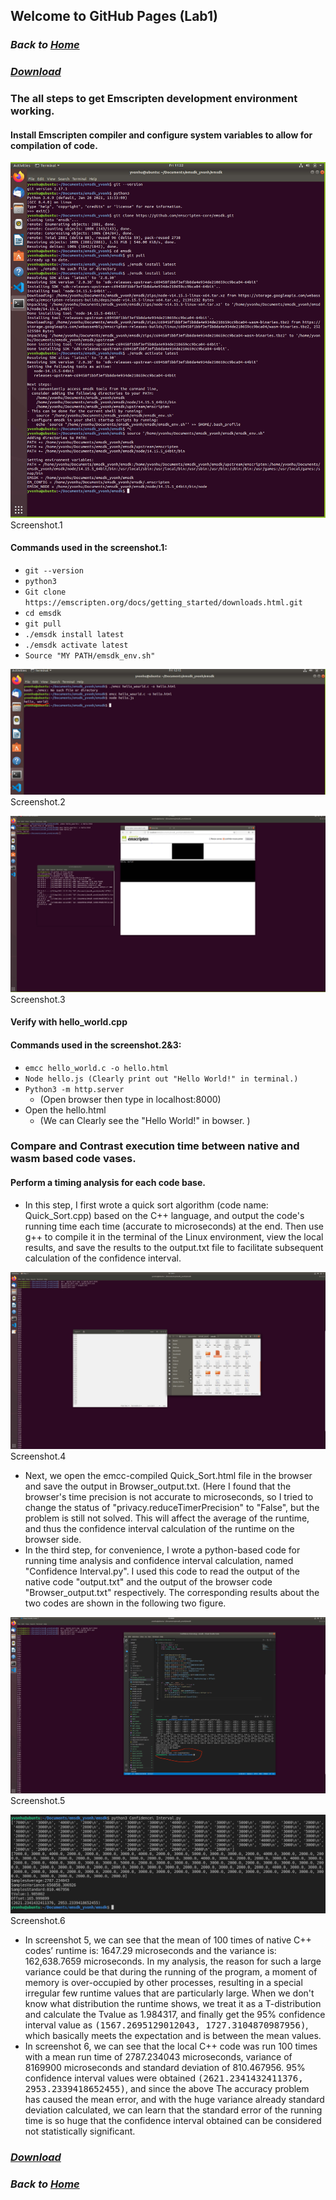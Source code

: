 ## Welcome to GitHub Pages (Lab1)

### ***Back to [Home](../)***

### ***[Download](https://github.com/Yvonhu/repo/tree/main/Lab1)***

### The all steps to get Emscripten development environment working.

#### Install Emscripten compiler and configure system variables to allow for compilation of code.

![Screenshot.1](Pic/lab1-1.jpg "Screenshot.1")
Screenshot.1

#### Commands used in the screenshot.1:
- `git --version`
- `python3`
- `Git clone https://emscripten.org/docs/getting_started/downloads.html.git`
- `cd emsdk`
- `git pull`
- `./emsdk install latest`
- `./emsdk activate latest`
- `Source "MY PATH/emsdk_env.sh"`

![Screenshot.2](Pic/lab1-2.jpg "Screenshot.2")
Screenshot.2

![Screenshot.3](Pic/lab1-3.jpg "Screenshot.3")
Screenshot.3

#### Verify with hello_world.cpp
#### Commands used in the screenshot.2&3:
- `emcc hello_world.c -o hello.html`
- `Node hello.js (Clearly print out "Hello World!" in terminal.)`
- `Python3 -m http.server`
  - (Open browser then type in localhost:8000)
- Open the hello.html
  - (We can Clearly see the "Hello World!" in bowser. )

### Compare and Contrast execution time between native and wasm based code vases.

#### Perform a timing analysis for each code base.
- In this step, I first wrote a quick sort algorithm (code name: Quick_Sort.cpp) based on the C++ language, and output the code's running time each time (accurate to microseconds) at the end. Then use g++ to compile it in the terminal of the Linux environment, view the local results, and save the results to the output.txt file to facilitate subsequent calculation of the confidence interval.

![Screenshot.4](Pic/lab1-4.jpg "Screenshot.4")
Screenshot.4

- Next, we open the emcc-compiled Quick_Sort.html file in the browser and save the output in Browser_output.txt. (Here I found that the browser's time precision is not accurate to microseconds, so I tried to change the status of "privacy.reduceTimerPrecision" to "False", but the problem is still not solved. This will affect the average of the runtime, and thus the confidence interval calculation of the runtime on the browser side.
- In the third step, for convenience, I wrote a python-based code for running time analysis and confidence interval calculation, named "Confidence Interval.py". I used this code to read the output of the native code "output.txt" and the output of the browser code "Browser_output.txt" respectively. The corresponding results about the two codes are shown in the following two figure.

![Screenshot.5](Pic/lab1-5.jpg "Screenshot.5")
Screenshot.5

![Screenshot.6](Pic/lab1-6.jpg "Screenshot.6")
Screenshot.6

- In screenshot 5, we can see that the mean of 100 times of native C++ codes’ runtime is: 1647.29 microseconds and the variance is: 162,638.7659 microseconds. In my analysis, the reason for such a large variance could be that during the running of the program, a moment of memory is over-occupied by other processes, resulting in a special irregular few runtime values that are particularly large. When we don't know what distribution the runtime shows, we treat it as a T-distribution and calculate the Tvalue as 1.984317, and finally get the 95% confidence interval value as <kbd>(1567.2695129012043, 1727.3104870987956)</kbd>, which basically meets the expectation and is between the mean values.
- In screenshot 6, we can see that the local C++ code was run 100 times with a mean run time of 2787.234043 microseconds, variance of 8169900 microseconds and standard deviation of 810.467956. 95% confidence interval values were obtained <kbd>(2621.2341432411376, 2953.2339418652455)</kbd>, and since the above The accuracy problem has caused the mean error, and with the huge variance already standard deviation calculated, we can learn that the standard error of the running time is so huge that the confidence interval obtained can be considered not statistically significant.

### ***[Download](https://github.com/Yvonhu/repo/tree/main/Lab1)***

### ***Back to [Home](../)***